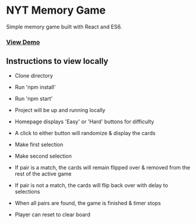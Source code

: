 # NYT Memory Game

Simple memory game built with React and ES6.

### [View Demo](https://dannyevega.github.io/nyt/)

## Instructions to view locally
- Clone directory
- Run 'npm install'
- Run 'npm start'
- Project will be up and running locally

- Homepage displays 'Easy' or 'Hard' buttons for difficulty
- A click to either button will randomize & display the cards
- Make first selection
- Make second selection
- If pair is a match, the cards will remain flipped over & removed from the rest of the active game
- If pair is not a match, the cards will flip back over with delay to selections
- When all pairs are found, the game is finished & timer stops
- Player can reset to clear board